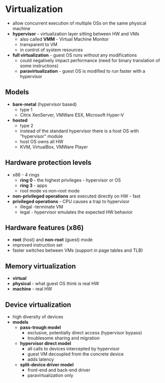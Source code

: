 # Virtualization
- allow concurrent execution of multiple OSs on the same physical machine
- **hypervisor** - virtualization layer sitting between HW and VMs
    - also called **VMM** - Virtual Machine Monitor
    - transparent to VM
    - in control of system resources
- **full virtualization** - guest OS runs without any modifications
    - could negatively impact performance (need for binary translation of some instructions)
    - **paravirtualization** - guest OS is modified to run faster with a hypervisor

## Models
- **bare-metal** (hypervisor based)
    - type 1
    - Citrix XenServer, VMWare ESX, Microsoft Hyper-V
- **hosted**
    - type 2
    - instead of the standard hypervisor there is a host OS with "hypervisor" module
    - host OS owns all HW
    - KVM, VirtualBox, VMWare Player

## Hardware protection levels
- x86 - 4 rings
    - **ring 0** - the highest privileges - hypervisor or OS
    - **ring 3** - apps
    - root mode vs non-root mode
- **non-privileged operations** are executed directly on HW - fast
- **privileged operations** - CPU causes a trap to hypervisor
    - illegal -terminate VM
    - legal - hypervisor emulates the expected HW behavior

## Hardware features (x86)
- **root** (host) and **non-root** (guest) mode
- improved instruction set
- faster switches between VMs (support in page tables and TLB)

## Memory virtualization
- **virtual**
- **physical** - what guest OS think is real HW
- **machine** - real HW

## Device virtualization
- high diversity of devices
- **models**
    - **pass-trough model**
        - exclusive, potentially direct access (hypervisor bypass)
        - troublesome sharing and migration
    - **hypervisor direct model**
        - all calls to devices intercepted by hypervisor
        - guest VM decoupled from the concrete device
        - adds latency
    - **split-device driver model**
        - front-end and back-end driver
        - paravirtualization only